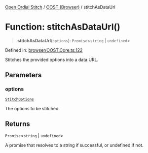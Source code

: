 [Open Ordial Stitch](../../README.md) / [OOST (Browser)](../README.md) / stitchAsDataUrl

# Function: stitchAsDataUrl()

> **stitchAsDataUrl**(`options`): `Promise`\<`string` \| `undefined`\>

Defined in: [browser/OOST.Core.ts:122](https://github.com/open-ordinal/open-ordinal-stitch/blob/862f19565e543bbcf64e91f6cfe4c59308e04c3a/src/browser/OOST.Core.ts#L122)

Stitches the provided options into a data URL.

## Parameters

### options

[`StitchOptions`](../classes/StitchOptions.md)

The options to be stitched.

## Returns

`Promise`\<`string` \| `undefined`\>

A promise that resolves to a string if successful, or undefined if not.
